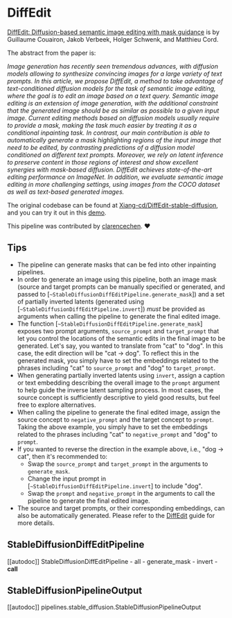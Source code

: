 <!--Copyright 2024 The HuggingFace Team. All rights reserved.

Licensed under the Apache License, Version 2.0 (the "License"); you may not use this file except in compliance with
the License. You may obtain a copy of the License at

http://www.apache.org/licenses/LICENSE-2.0

Unless required by applicable law or agreed to in writing, software distributed under the License is distributed on
an "AS IS" BASIS, WITHOUT WARRANTIES OR CONDITIONS OF ANY KIND, either express or implied. See the License for the
specific language governing permissions and limitations under the License.
-->

# DiffEdit

[DiffEdit: Diffusion-based semantic image editing with mask guidance](https://huggingface.co/papers/2210.11427) is by Guillaume Couairon, Jakob Verbeek, Holger Schwenk, and Matthieu Cord.

The abstract from the paper is:

*Image generation has recently seen tremendous advances, with diffusion models allowing to synthesize convincing images for a large variety of text prompts. In this article, we propose DiffEdit, a method to take advantage of text-conditioned diffusion models for the task of semantic image editing, where the goal is to edit an image based on a text query. Semantic image editing is an extension of image generation, with the additional constraint that the generated image should be as similar as possible to a given input image. Current editing methods based on diffusion models usually require to provide a mask, making the task much easier by treating it as a conditional inpainting task. In contrast, our main contribution is able to automatically generate a mask highlighting regions of the input image that need to be edited, by contrasting predictions of a diffusion model conditioned on different text prompts. Moreover, we rely on latent inference to preserve content in those regions of interest and show excellent synergies with mask-based diffusion. DiffEdit achieves state-of-the-art editing performance on ImageNet. In addition, we evaluate semantic image editing in more challenging settings, using images from the COCO dataset as well as text-based generated images.*

The original codebase can be found at [Xiang-cd/DiffEdit-stable-diffusion](https://github.com/Xiang-cd/DiffEdit-stable-diffusion), and you can try it out in this [demo](https://blog.problemsolversguild.com/technical/research/2022/11/02/DiffEdit-Implementation.html).

This pipeline was contributed by [clarencechen](https://github.com/clarencechen). ❤️

## Tips

* The pipeline can generate masks that can be fed into other inpainting pipelines.
* In order to generate an image using this pipeline, both an image mask (source and target prompts can be manually specified or generated, and passed to [`~StableDiffusionDiffEditPipeline.generate_mask`])
and a set of partially inverted latents (generated using [`~StableDiffusionDiffEditPipeline.invert`]) _must_ be provided as arguments when calling the pipeline to generate the final edited image.
* The function [`~StableDiffusionDiffEditPipeline.generate_mask`] exposes two prompt arguments, `source_prompt` and `target_prompt`
that let you control the locations of the semantic edits in the final image to be generated. Let's say,
you wanted to translate from "cat" to "dog". In this case, the edit direction will be "cat -> dog". To reflect
this in the generated mask, you simply have to set the embeddings related to the phrases including "cat" to
`source_prompt` and "dog" to `target_prompt`.
* When generating partially inverted latents using `invert`, assign a caption or text embedding describing the
overall image to the `prompt` argument to help guide the inverse latent sampling process. In most cases, the
source concept is sufficiently descriptive to yield good results, but feel free to explore alternatives.
* When calling the pipeline to generate the final edited image, assign the source concept to `negative_prompt`
and the target concept to `prompt`. Taking the above example, you simply have to set the embeddings related to
the phrases including "cat" to `negative_prompt` and "dog" to `prompt`.
* If you wanted to reverse the direction in the example above, i.e., "dog -> cat", then it's recommended to:
    * Swap the `source_prompt` and `target_prompt` in the arguments to `generate_mask`.
    * Change the input prompt in [`~StableDiffusionDiffEditPipeline.invert`] to include "dog".
    * Swap the `prompt` and `negative_prompt` in the arguments to call the pipeline to generate the final edited image.
* The source and target prompts, or their corresponding embeddings, can also be automatically generated. Please refer to the [DiffEdit](fort-obsidian/diffusers/docs/source/en/using-diffusers/diffedit.md) guide for more details.

## StableDiffusionDiffEditPipeline
[[autodoc]] StableDiffusionDiffEditPipeline
    - all
    - generate_mask
    - invert
    - __call__

## StableDiffusionPipelineOutput
[[autodoc]] pipelines.stable_diffusion.StableDiffusionPipelineOutput
